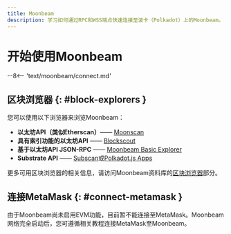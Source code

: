 ```yaml
---
title: Moonbeam
description: 学习如何通过RPC和WSS端点快速连接至波卡（Polkadot）上的Moonbeam。
---
```


# 开始使用Moonbeam

--8<-- 'text/moonbeam/connect.md'

## 区块浏览器 {: #block-explorers }

您可以使用以下浏览器来浏览Moonbeam：

 - **以太坊API（类似Etherscan）**—— [Moonscan](https://moonbeam.moonscan.io/)
 - **具有索引功能的以太坊API** —— [Blockscout](https://blockscout.moonbeam.network/)
 - **基于以太坊API JSON-RPC** —— [Moonbeam Basic Explorer](https://moonbeam-explorer.netlify.app/?network=Moonbeam)
 - **Substrate API** —— [Subscan](https://moonbeam.subscan.io/)或[Polkadot.js Apps](https://polkadot.js.org/apps/?rpc=wss%3A%2F%2Fwss.api.moonbeam.network#/explorer)

更多可用区块浏览器的相关信息，请访问Moonbeam资料库的[区块浏览器](/builders/tools/explorers)部分。

## 连接MetaMask {: #connect-metamask }

由于Moonbeam尚未启用EVM功能，目前暂不能连接至MetaMask。Moonbeam网络完全启动后，您可遵循相关教程连接MetaMask至Moonbeam。

<!---
如果您已安装MetaMask，您可轻松将MetaMask连接至Moonriver：

<div class="button-wrapper">
    <a href="#" class="md-button connectMetaMask" value="moonbeam">连接MetaMask</a>
</div>
!!! 注意事项
    MetaMask会弹出窗口，请求允许将Moonbeam添加为自定义网络。一旦您批准授权，MetaMask将会把您当前的网络切换至Moonbeam。

如果您尚未安装MetaMask，请遵循[使用MetaMask与Moonbeam交互](/tokens/connect/metamask/)的教程开始操作。

您也可以使用以下网络信息连接MetaMask：

 - Network Name: `Moonbeam`
 - RPC URL: `{{ networks.moonbeam.rpc_url }}`
 - ChainID: `{{ networks.moonbeam.chain_id }}` (hex: `{{ networks.moonbeam.hex_chain_id }}`)
 - Symbol (Optional): `GLMR`
 - Block Explorer (Optional): `{{ networks.moonbeam.block_explorer }}` 
 --->